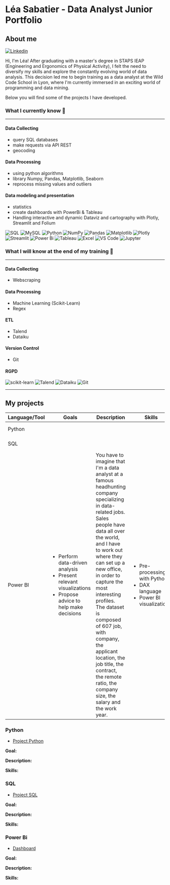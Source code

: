 # Léa Sabatier - Data Analyst Junior Portfolio
## About me 
[![Linkedin](https://img.shields.io/badge/-LinkedIn-blue?style=flat&logo=Linkedin&logoColor=white)](https://www.linkedin.com/in/leasabatier/)

Hi, I'm Léa! After graduating with a master's degree in STAPS IEAP (Engineering and Ergonomics of Physical Activity), I felt the need to diversify my skills and explore the constantly evolving world of data analysis. This decision led me to begin training as a data analyst at the Wild Code School in Lyon, where I'm currently immersed in an exciting world of programming and data mining.

Below you will find some of the projects I have developed.

### What I currently know 🧠
---------------

#### Data Collecting 
- query SQL databases
- make requests via API REST
- geocoding

#### Data Processing
- using python algorithms 
- library Numpy, Pandas, Matplotlib, Seaborn
- reprocess missing values and outliers

#### Data modeling and presentation
- statistics
- create dashboards with PowerBi & Tableau
- Handling interactive and dynamic Dataviz and cartography with Plotly, Streamlit and Folium

![SQL](https://img.shields.io/badge/-SQL-000000?style=for-the-badge&logo=postgresql)
![MySQL](https://img.shields.io/badge/mysql-%2300f.svg?style=for-the-badge&logo=mysql&logoColor=white)
![Python](https://img.shields.io/badge/python-3670A0?style=for-the-badge&logo=python&logoColor=ffdd54)
![NumPy](https://img.shields.io/badge/numpy-%23013243.svg?style=for-the-badge&logo=numpy&logoColor=white)
![Pandas](https://img.shields.io/badge/pandas-%23150458.svg?style=for-the-badge&logo=pandas&logoColor=white)
![Matplotlib](https://img.shields.io/badge/Matplotlib-%23ffffff.svg?style=for-the-badge&logo=Matplotlib&logoColor=black)
![Plotly](https://img.shields.io/badge/Plotly-239120?style=for-the-badge&logo=plotly&logoColor=white)
![Streamlit](https://img.shields.io/badge/Streamlit-FF4B4B?style=for-the-badge&logo=Streamlit&logoColor=white)
![Power Bi](https://img.shields.io/badge/power_bi-F2C811?style=for-the-badge&logo=powerbi&logoColor=black)
![Tableau](https://img.shields.io/badge/Tableau-E97627?style=for-the-badge&logo=Tableau&logoColor=white)
![Excel](https://img.shields.io/badge/Microsoft_Excel-217346?style=for-the-badge&logo=microsoft-excel&logoColor=white)
![VS Code](https://img.shields.io/badge/-VSCode-444444?style=for-the-badge&logo=visual-studio-code&logoColor=007ACC)
![Jupyter](https://img.shields.io/badge/jupyter-%23FA0F00.svg?style=for-the-badge&logo=jupyter&logoColor=white)


### What I will know at the end of my training 🚀
---------------
#### Data Collecting
- Webscraping

#### Data Processing
- Machine Learning (Scikit-Learn)
- Regex
  
#### ETL
- Talend
- Dataiku

#### Version Control
- Git

#### RGPD

![scikit-learn](https://img.shields.io/badge/scikit--learn-%23F7931E.svg?style=for-the-badge&logo=scikit-learn&logoColor=white)
![Talend](https://img.shields.io/badge/Talend-FF6D70?style=for-the-badge&logo=Talend&logoColor=white)
![Dataiku](https://img.shields.io/badge/Dataiku-2AB1AC?style=for-the-badge&logo=dataiku&logoColor=white)
![Git](https://img.shields.io/badge/GIT-E44C30?style=for-the-badge&logo=git&logoColor=white)

---------------
## My projects
|Language/Tool|Goals|Description|Skills|Link|
|--|--|--|--|--|
|Python||||[Project Python](./python_project/README.md)|
|SQL||||[Project SQL](./python_project/README.md)|
|Power BI| <ul> <li> Perform data-driven analysis</li> <li> Present relevant visualizations </li> <li> Propose advice to help make decisions </li> </ul>|You have to imagine that I'm a data analyst at a famous headhunting company specializing in data-related jobs.  Sales people have data all over the world, and I have to work out where they can set up a new office, in order to capture the most interesting profiles. <br> The dataset is composed of 607 job, with company,  the applicant location, the job title, the contract, the remote ratio, the company size, the salary and the work year. | <ul> <li> Pre-processing with Python </li> <li> DAX language </li> <li> Power BI visualizations </li> </ul> |[Dashboard](./python_project/README.md)|

### Python
- [Project Python](./python_project/README.md)

**Goal:**

**Description:** 

**Skills:**

### SQL
- [Project SQL](./python_project/README.md)

**Goal:**

**Description:** 

**Skills:**
  
### Power Bi
- [Dashboard](./python_project/README.md)

**Goal:**

**Description:** 

**Skills:**
